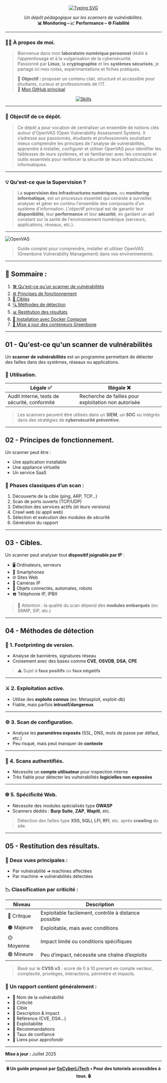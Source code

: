 <div align="center">

<a href="https://github.com/0xCyberLiTech">
  <img src="https://readme-typing-svg.herokuapp.com?font=Fira+Code&size=32&pause=1000&color=D14A4A&center=true&vCenter=true&width=650&lines=AUDIT+DE+SÉCURITÉ+AUTOMATISÉ;Identifier+•+Analyser+•+Sécuriser;OpenVAS+•+Pentesting+•+Rapports" alt="Typing SVG" />
</a>

<p align="center">
  <em>Un dépôt pédagogique sur les scanners de vulnérabilités.</em><br>
  <b>📊 Monitoring – 📈 Performance – ⚙️ Fiabilité</b>
</p>

</div>

---

### 👨‍💻 **À propos de moi.**

> Bienvenue dans mon **laboratoire numérique personnel** dédié à l’apprentissage et à la vulgarisation de la cybersécurité.  
> Passionné par **Linux**, la **cryptographie** et les **systèmes sécurisés**, je partage ici mes notes, expérimentations et fiches pratiques.  
>  
> 🎯 **Objectif :** proposer un contenu clair, structuré et accessible pour étudiants, curieux et professionnels de l’IT.  
> 🔗 [Mon GitHub principal](https://github.com/0xCyberLiTech)

<p align="center">
  <a href="https://skillicons.dev">
    <img src="https://skillicons.dev/icons?i=linux,debian,bash,docker,nginx,git,vim" alt="Skills" />
  </a>
</p>

---

### 🎯 **Objectif de ce dépôt.**

> Ce dépôt a pour vocation de centraliser un ensemble de notions clés autour d'OpenVAS (Open Vulnerability Assessment System). Il s’adresse aux passionnés, étudiants et professionnels souhaitant mieux comprendre
> les principes de l'analyse de vulnérabilités, apprendre à installer, configurer et utiliser OpenVAS pour identifier les faiblesses de leurs systèmes, et se familiariser avec les concepts et outils essentiels
> pour renforcer la sécurité de leurs infrastructures informatiques.

---

### 💡 **Qu'est-ce que la Supervision ?**

> La **supervision des infrastructures numériques**, ou **monitoring informatique**, est un processus essentiel qui consiste à surveiller, analyser et gérer en continu l'ensemble des composants d'un système d'information. L'objectif principal est de garantir leur **disponibilité**, leur **performance** et leur **sécurité**, en gardant un œil constant sur la santé de l'environnement numérique (serveurs, applications, réseaux, etc.).

---

![OpenVAS](./images/OpenVAS.png)

> Guide complet pour comprendre, installer et utiliser OpenVAS (Greenbone Vulnerability Management) dans vos environnements.

---

## 🧭 Sommaire :

1. [🛠️ Qu'est-ce qu'un scanner de vulnérabilités](#01---quest-ce-quun-scanner-de-vulnérabilités)
2. [⚙️ Principes de fonctionnement](#02---principes-de-fonctionnement)
3. [🎯 Cibles](#03---cibles)
4. [🔍 Méthodes de détection](#04---méthodes-de-détection)
5. [📊 Restitution des résultats](#05---restitution-des-résultats)
6. [🐳 Installation avec Docker Compose](OpenVAS-installation-depuis-Docker-compose.md)
7. [🔄 Mise à jour des conteneurs Greenbone](Mise_à_jour_des_conteneurs_communautaires_Greenbone.md)

---

## 01 - Qu'est-ce qu'un scanner de vulnérabilités

Un **scanner de vulnérabilités** est un programme permettant de détecter des failles dans des systèmes, réseaux ou applications.

### 🎯 Utilisation.

| Légale ✅ | Illégale ❌ |
|----------|-------------|
| Audit interne, tests de sécurité, conformité | Recherche de failles pour exploitation non autorisée |

> Les scanners peuvent être utilisés dans un **SIEM**, un **SOC** ou intégrés dans des stratégies de **cybersécurité préventive**.

---

## 02 - Principes de fonctionnement.

Un scanner peut être :

- Une application installable
- Une appliance virtuelle
- Un service SaaS

### 🔁 Phases classiques d’un scan :

1. Découverte de la cible (ping, ARP, TCP…)
2. Scan de ports ouverts (TCP/UDP)
3. Détection des services actifs (et leurs versions)
4. Crawl web (si appli web)
5. Sélection et exécution des modules de sécurité
6. Génération du rapport

---

## 03 - Cibles.

Un scanner peut analyser tout **dispositif joignable par IP** :

- 🖥️ Ordinateurs, serveurs
- 📱 Smartphones
- 🌐 Sites Web
- 📸 Caméras IP
- 🔌 Objets connectés, automates, robots
- ☎️ Téléphonie IP, IPBX

> 📌 Attention : la qualité du scan dépend des **modules embarqués** (ex: SNMP, SIP, etc.)

---

## 04 - Méthodes de détection

### 📇 1. Footprinting de version.

- Analyse de bannières, signatures réseau
- Croisement avec des bases comme **CVE**, **OSVDB**, **DSA**, **CPE**

> ⚠️ Sujet à **faux positifs** ou **faux négatifs**

---

### ⚔️ 2. Exploitation active.

- Utilise des **exploits connus** (ex: Metasploit, exploit-db)
- Fiable, mais parfois **intrusif/dangereux**

---

### ⚙️ 3. Scan de configuration.

- Analyse les **paramètres exposés** (SSL, DNS, mots de passe par défaut, etc.)
- Peu risqué, mais peut manquer de **contexte**

---

### 🔐 4. Scans authentifiés.

- Nécessite un **compte utilisateur** pour inspection interne
- Très fiable pour détecter les vulnérabilités **logicielles non exposées**

---

### 🌐 5. Spécificité Web.

- Nécessite des modules spécialisés type **OWASP**
- Scanners dédiés : **Burp Suite**, **ZAP**, **Wapiti**, etc.

> Détection des failles type **XSS, SQLi, LFI, RFI**, etc. après **crawling** du site.

---

## 05 - Restitution des résultats.

### 📁 Deux vues principales :

- Par vulnérabilité ➜ machines affectées
- Par machine ➜ vulnérabilités détectées

### 📉 Classification par criticité :

| Niveau       | Description |
|--------------|-------------|
| 🔴 Critique  | Exploitable facilement, contrôle à distance possible |
| 🟠 Majeure   | Exploitable, mais avec conditions |
| 🟡 Moyenne   | Impact limité ou conditions spécifiques |
| 🟢 Mineure   | Peu d’impact, nécessite une chaîne d’exploits |

> Basé sur le **CVSS v3** : score de 0 à 10 prenant en compte vecteur, complexité, privilèges, interactions, périmètre et impacts.

### 📌 Un rapport contient généralement :

- 🔹 Nom de la vulnérabilité
- 🔹 Criticité
- 🔹 Cible
- 🔹 Description & impact
- 🔹 Référence (CVE, DSA…)
- 🔹 Exploitabilité
- 🔹 Recommandations
- 🔹 Taux de confiance
- 🔹 Liens pour approfondir

---

**Mise à jour :** Juillet 2025

---

<p align="center">
  <b>🔒 Un guide proposé par <a href="https://github.com/0xCyberLiTech">0xCyberLiTech</a> • Pour des tutoriels accessibles à tous. 🔒</b>
</p>
